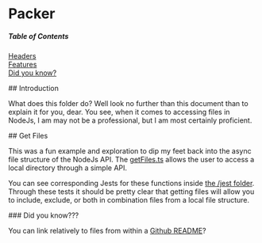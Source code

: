 # Packer

##### Table of Contents

[Headers](#intro)  
[Features](#get_files)  
[Did you know?](#know)

<a name="intro"/>
## Introduction

What does this folder do? Well look no further than this document than to explain it for you, dear. You see, when it comes to accessing files in NodeJs, I am may not be a professional, but I am most certainly proficient.

<a name="get_files"/>
## Get Files

This was a fun example and exploration to dip my feet back into the async file structure of the NodeJs API. The [getFiles.ts](getFiles.ts) allows the user to access a local directory through a simple API.

You can see corresponding Jests for these functions inside [the /jest folder](../jest/getFiles.test.ts). Through these tests it should be pretty clear that getting files will allow you to include, exclude, or both in combination files from a local file structure.

<a name="know"/>
### Did you know???

You can link relatively to files from within a [Github README](https://stackoverflow.com/questions/7653483/github-relative-link-in-markdown-file)?
